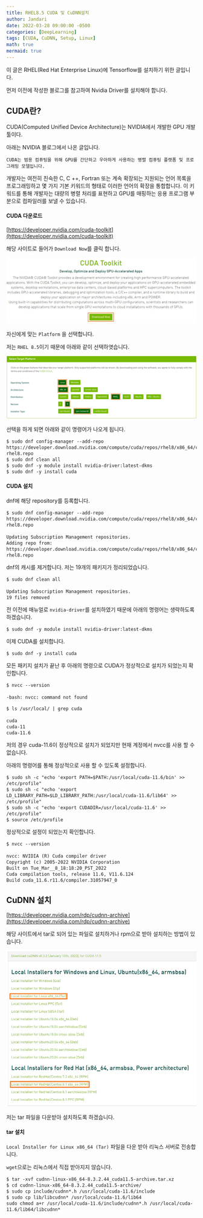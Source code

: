 ```yaml
---
title: RHEL8.5 CUDA 및 CuDNN설치
author: Jandari
date: 2022-03-28 09:00:00 -0500
categories: [DeepLearning]
tags: [CUDA, CuDNN, Setup, Linux]
math: true
mermaid: true
---
```


이 글은 RHEL(Red Hat Enterprise Linux)에 Tensorflow를 설치하기 위한 글입니다.

먼저 이전에 작성한 블로그를 참고하여 Nvidia Driver를 설치해야 합니다.

## CUDA란?

CUDA(Computed Unified Device Architecture)는 NVIDIA에서 개발한 GPU 개발 툴이다.

아래는 NVIDIA 블로그에서 나온 글입니다.

`CUDA는 범용 컴퓨팅을 위해 GPU를 간단하고 우아하게 사용하는 병렬 컴퓨팅 플랫폼 및 프로그래밍 모델입니다.`

개발자는 여전히 친숙한 C, C ++, Fortran 또는 계속 확장되는 지원되는 언어 목록을 프로그래밍하고 몇 가지 기본 키워드의 형태로 이러한 언어의 확장을 통합합니다. 이 키워드를 통해 개발자는 대량의 병렬 처리를 표현하고 GPU를 매핑하는 응용 프로그램 부분으로 컴파일러를 보낼 수 있습니다. 


#### CUDA 다운로드

[https://developer.nvidia.com/cuda-toolkit](https://developer.nvidia.com/cuda-toolkit)

해당 사이트로 들어가 `Download Now`를 클릭 합니다.

![image](/assets/img/post/2022-03-28-cuda/1.jpg)

자신에게 맞는 `Platform` 을 선택합니다.

저는 `RHEL 8.5`이기 때문에 아래와 같이 선택하엿습니다.

![image](/assets/img/post/2022-03-28-cuda/2.jpg)

선택을 하게 되면 아래와 같이 명령어가 나오게 됩니다.

```
$ sudo dnf config-manager --add-repo https://developer.download.nvidia.com/compute/cuda/repos/rhel8/x86_64/cuda-rhel8.repo
$ sudo dnf clean all
$ sudo dnf -y module install nvidia-driver:latest-dkms
$ sudo dnf -y install cuda
```

#### CUDA 설치

dnf에 해당 repository를 등록합니다.

```
$ sudo dnf config-manager --add-repo https://developer.download.nvidia.com/compute/cuda/repos/rhel8/x86_64/cuda-rhel8.repo

Updating Subscription Management repositories.
Adding repo from: https://developer.download.nvidia.com/compute/cuda/repos/rhel8/x86_64/cuda-rhel8.repo
```

dnf의 캐시를 제거합니다. 저는 19개의 패키지가 정리되었습니다.

```
$ sudo dnf clean all

Updating Subscription Management repositories.
19 files removed
```

전 이전에 매뉴얼로 `nvidia-driver`를 설치하였기 때문에 아래의 명령어는 생략하도록 하겠습니다.

```
$ sudo dnf -y module install nvidia-driver:latest-dkms 
```


이제 CUDA를 설치합니다.

```
$ sudo dnf -y install cuda
```

모든 패키지 설치가 끝난 후 아래의 명령으로 CUDA가 정상적으로 설치가 되었는지 확인합니다.

```
$ nvcc --version

-bash: nvcc: command not found
```

```
$ ls /usr/local/ | grep cuda

cuda
cuda-11
cuda-11.6
```

저의 경우 cuda-11.6이 정상적으로 설치가 되었지만 현재 계정에서 nvcc를 사용 할 수 없습니다.

아래의 명령어를 통해 정상적으로 사용 할 수 있도록 설정합니다.

```
$ sudo sh -c "echo 'export PATH=$PATH:/usr/local/cuda-11.6/bin' >> /etc/profile"
$ sudo sh -c "echo 'export LD_LIBRARY_PATH=$LD_LIBRARY_PATH:/usr/local/cuda-11.6/lib64' >> /etc/profile"
$ sudo sh -c "echo 'export CUDADIR=/usr/local/cuda-11.6' >> /etc/profile"
$ source /etc/profile
```

정상적으로 설정이 되었는지 확인합니다.

```
$ nvcc --version

nvcc: NVIDIA (R) Cuda compiler driver
Copyright (c) 2005-2022 NVIDIA Corporation
Built on Tue_Mar__8_18:18:20_PST_2022
Cuda compilation tools, release 11.6, V11.6.124
Build cuda_11.6.r11.6/compiler.31057947_0
```

## CuDNN 설치

[https://developer.nvidia.com/rdp/cudnn-archive](https://developer.nvidia.com/rdp/cudnn-archive)

해당 사이트에서 tar로 되어 있는 파일로 설치하거나 rpm으로 받아 설치하는 방법이 있습니다.

![image](/assets/img/post/2022-03-28-cuda/3.jpg)

저는 tar 파일을 다운받아 설치하도록 하겠습니다.

#### tar 설치

`Local Installer for Linux x86_64 (Tar)` 파일을 다운 받아 리눅스 서버로 전송합니다.

`wget`으로는 리눅스에서 직접 받아지지 않습니다.

```
$ tar -xvf cudnn-linux-x86_64-8.3.2.44_cuda11.5-archive.tar.xz
$ cd cudnn-linux-x86_64-8.3.2.44_cuda11.5-archive/
$ sudo cp include/cudnn*.h /usr/local/cuda-11.6/include
$ sudo cp lib/libcudnn* /usr/local/cuda-11.6/lib64
sudo chmod a+r /usr/local/cuda-11.6/include/cudnn*.h /usr/local/cuda-11.6/lib64/libcudnn*
```

